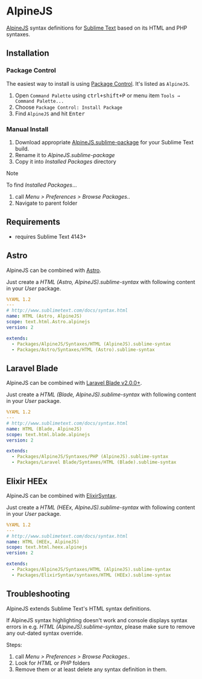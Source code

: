 AlpineJS
========

[AlpineJS](https://alpinejs.dev) syntax definitions for [Sublime Text](https://www.sublimetext.com) based on its HTML and PHP syntaxes.

## Installation

### Package Control

The easiest way to install is using [Package Control](https://packagecontrol.io). It's listed as `AlpineJS`.

1. Open `Command Palette` using <kbd>ctrl+shift+P</kbd> or menu item `Tools → Command Palette...`
2. Choose `Package Control: Install Package`
3. Find `AlpineJS` and hit <kbd>Enter</kbd>

### Manual Install

1. Download appropriate [AlpineJS.sublime-package](https://github.com/SublimeText/AlpineJS/releases) for your Sublime Text build.
2. Rename it to _AlpineJS.sublime-package_
3. Copy it into _Installed Packages_ directory

> [!NOTE]
> To find _Installed Packages_...
>
> 1. call _Menu > Preferences > Browse Packages.._
> 2. Navigate to parent folder

## Requirements

- requires Sublime Text 4143+

## Astro

AlpineJS can be combined with [Astro](https://packagecontrol.io/packages/Astro).

Just create a _HTML (Astro, AlpineJS).sublime-syntax_ with following content in your _User_ package.

```yaml
%YAML 1.2
---
# http://www.sublimetext.com/docs/syntax.html
name: HTML (Astro, AlpineJS)
scope: text.html.Astro.alpinejs
version: 2

extends:
  - Packages/AlpineJS/Syntaxes/HTML (AlpineJS).sublime-syntax
  - Packages/Astro/Syntaxes/HTML (Astro).sublime-syntax
```

## Laravel Blade

AlpineJS can be combined with [Laravel Blade v2.0.0+](https://packagecontrol.io/packages/Laravel%20Blade).

Just create a _HTML (Blade, AlpineJS).sublime-syntax_ with following content in your _User_ package.

```yaml
%YAML 1.2
---
# http://www.sublimetext.com/docs/syntax.html
name: HTML (Blade, AlpineJS)
scope: text.html.blade.alpinejs
version: 2

extends:
  - Packages/AlpineJS/Syntaxes/PHP (AlpineJS).sublime-syntax
  - Packages/Laravel Blade/Syntaxes/HTML (Blade).sublime-syntax
```

## Elixir HEEx

AlpineJS can be combined with [ElixirSyntax](https://packagecontrol.io/packages/ElixirSyntax).

Just create a _HTML (HEEx, AlpineJS).sublime-syntax_ with following content in your _User_ package.

```yaml
%YAML 1.2
---
# http://www.sublimetext.com/docs/syntax.html
name: HTML (HEEx, AlpineJS)
scope: text.html.heex.alpinejs
version: 2

extends:
  - Packages/AlpineJS/Syntaxes/HTML (AlpineJS).sublime-syntax
  - Packages/ElixirSyntax/syntaxes/HTML (HEEx).sublime-syntax
```

## Troubleshooting

AlpineJS extends Sublime Text's HTML syntax definitions.

If AlpineJS syntax highlighting doesn't work and console displays syntax errors in e.g. _HTML (AlpineJS).sublime-syntax_, please make sure to remove any out-dated syntax override.

Steps:

1. call _Menu > Preferences > Browse Packages.._
2. Look for _HTML_ or _PHP_ folders
3. Remove them or at least delete any syntax definition in them.

